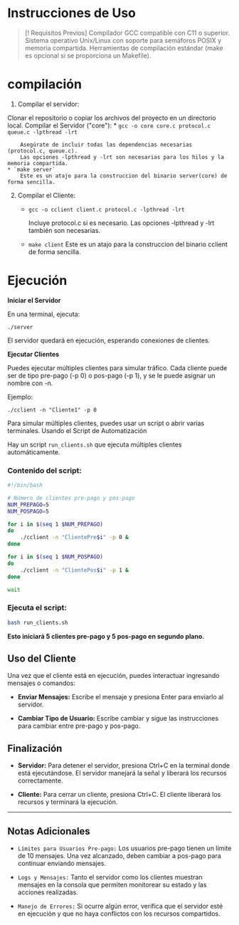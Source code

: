 # Instrucciones de Uso
> [! Requisitos Previos]
> Compilador GCC compatible con C11 o superior.
> Sistema operativo Unix/Linux con soporte para semáforos POSIX y memoria compartida.
> Herramientas de compilación estándar (make es opcional si se proporciona un Makefile).

# compilación
1. Compilar el servidor:

Clonar el repositorio o copiar los archivos del proyecto en un directorio local.
Compilar el Servidor ("core"):
    * `gcc -o core core.c protocol.c queue.c -lpthread -lrt`

        Asegúrate de incluir todas las dependencias necesarias (protocol.c, queue.c).
        Las opciones -lpthread y -lrt son necesarias para los hilos y la memoria compartida.
    * `make server`
        Este es un atajo para la construccion del binario server(core) de forma sencilla.

2. Compilar el Cliente:
    * `gcc -o cclient client.c protocol.c -lpthread -lrt`

        Incluye protocol.c si es necesario.
        Las opciones -lpthread y -lrt también son necesarias.
    * `make client`
        Este es un atajo para la construccion del binario cclient de forma sencilla.
# Ejecución
**Iniciar el Servidor**

En una terminal, ejecuta:

`./server`

El servidor quedará en ejecución, esperando conexiones de clientes.

**Ejecutar Clientes**

Puedes ejecutar múltiples clientes para simular tráfico. Cada cliente puede ser de tipo pre-pago (-p 0) o pos-pago (-p 1), y se le puede asignar un nombre con -n.

Ejemplo:

`./cclient -n "Cliente1" -p 0`

Para simular múltiples clientes, puedes usar un script o abrir varias terminales.
Usando el Script de Automatización

Hay un script `run_clients.sh` que ejecuta múltiples clientes automáticamente.

### Contenido del script:

```bash
#!/bin/bash

# Número de clientes pre-pago y pos-pago
NUM_PREPAGO=5
NUM_POSPAGO=5

for i in $(seq 1 $NUM_PREPAGO)
do
    ./cclient -n "ClientePre$i" -p 0 &
done

for i in $(seq 1 $NUM_POSPAGO)
do
    ./cclient -n "ClientePos$i" -p 1 &
done

wait
```

### Ejecuta el script:
```bash
bash run_clients.sh
```

**Esto iniciará 5 clientes pre-pago y 5 pos-pago en segundo plano.**

## Uso del Cliente

Una vez que el cliente está en ejecución, puedes interactuar ingresando mensajes o comandos:

- **Enviar Mensajes:** Escribe el mensaje y presiona Enter para enviarlo al servidor.

- **Cambiar Tipo de Usuario:** Escribe cambiar y sigue las instrucciones para cambiar entre pre-pago y pos-pago.

## Finalización

- **Servidor:** Para detener el servidor, presiona Ctrl+C en la terminal donde está ejecutándose. El servidor manejará la señal y liberará los recursos correctamente.

- **Cliente:** Para cerrar un cliente, presiona Ctrl+C. El cliente liberará los recursos y terminará la ejecución.

---

## Notas Adicionales

* `Límites para Usuarios Pre-pago:` Los usuarios pre-pago tienen un límite de 10 mensajes. Una vez alcanzado, deben cambiar a pos-pago para continuar enviando mensajes.

* `Logs y Mensajes:` Tanto el servidor como los clientes muestran mensajes en la consola que permiten monitorear su estado y las acciones realizadas.

* `Manejo de Errores:` Si ocurre algún error, verifica que el servidor esté en ejecución y que no haya conflictos con los recursos compartidos.

